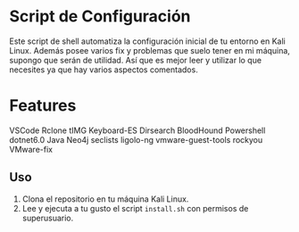 # Script de Configuración
Este script de shell automatiza la configuración inicial de tu entorno en Kali Linux.
Además posee varios fix y problemas que suelo tener en mi máquina, supongo que serán de utilidad.
Así que es mejor leer y utilizar lo que necesites ya que hay varios aspectos comentados.

# Features
VSCode Rclone tIMG Keyboard-ES Dirsearch BloodHound Powershell dotnet6.0 Java Neo4j
seclists ligolo-ng vmware-guest-tools rockyou VMware-fix 

## Uso
1. Clona el repositorio en tu máquina Kali Linux.
2. Lee y ejecuta a tu gusto el script `install.sh` con permisos de superusuario.

